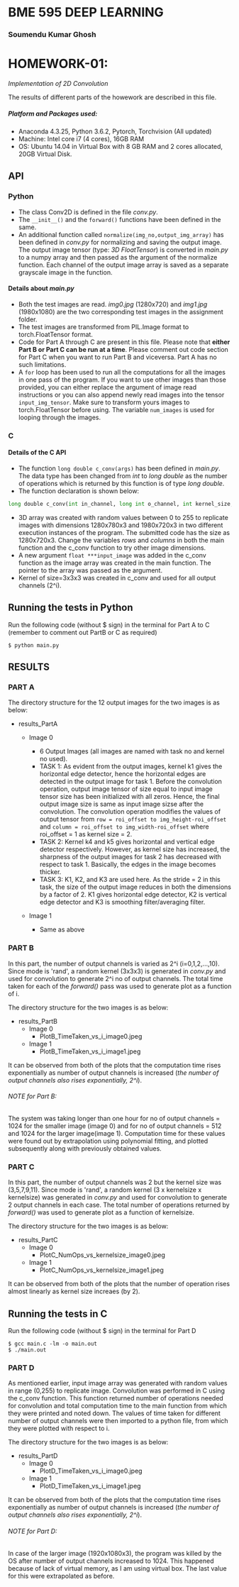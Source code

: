 # **BME 595 DEEP LEARNING**

### **Soumendu Kumar Ghosh**


# **HOMEWORK-01:** 
*Implementation of 2D Convolution*

The results of different parts of the howework are described in this file.

##### Platform and Packages used:
- Anaconda 4.3.25, Python 3.6.2, Pytorch, Torchvision (All updated)
- Machine: Intel core i7 (4 cores), 16GB RAM
- OS: Ubuntu 14.04 in Virtual Box with 8 GB RAM and 2 cores allocated, 20GB Virtual Disk.

## **API**

### Python
  - The class Conv2D is defined in the file *conv.py*.
  - The `__init__()` and the `forward()` functions have been defined in the same.
  - An additional function called `normalize(img_no,output_img_array)` has been defined in *conv.py* for normalizing and saving the output image. The output image tensor (type: _3D FloatTensor_) is converted in *main.py* to a numpy array and then passed as the argument of the normalize function. Each channel of the output image array is saved as a separate grayscale image in the function.

#### Details about *main.py*
  - Both the test images are read. _img0.jpg_ (1280x720) and _img1.jpg_ (1980x1080) are the two corresponding test images in the assignment folder.
  - The test images are transformed from PIL.Image format to torch.FloatTensor format.
  - Code for Part A through C are present in this file. Please note that **either Part B or Part C can be run at a time**. Please comment out code section for Part C when you want to run Part B and viceversa. Part A has no such limitations.
  - A `for` loop has been used to run all the computations for all the images in one pass of the program. If you want to use other images than those provided, you can either replace the argument of image read instructions or you can also append newly read images into the tensor `input_img_tensor`. Make sure to transform yours images to torch.FloatTensor before using. The variable `num_images` is used for looping through the images.

### C

#### Details of the C API
  - The function `long double c_conv(args)` has been defined in *main.py*. The data type has been changed from _int_ to _long double_ as the number of operations which is returned by this function is of type _long double_.
  - The function declaration is shown below:
  
  ```python
  long double c_conv(int in_channel, long int o_channel, int kernel_size, int stride, float ***input_image);
  ```
  - 3D array was created with random values between 0 to 255 to replicate images with dimensions 1280x780x3 and 1980x720x3 in two different execution instances of the program. The submitted code has the size as 1280x720x3. Change the variables *rows* and *columns* in both the main function and the c_conv function to try other image dimensions.
  - A new argument `float ***input_image` was added in the c_conv function as the image array was created in the main function. The pointer to the array was passed as the argument.
  - Kernel of size=3x3x3 was created in c_conv and used for all output channels (2^i).
  
## Running the tests in Python

Run the following code (without $ sign) in the terminal for Part A to C (remember to comment out PartB or C as required)

```
$ python main.py
```

## **RESULTS**

### PART A
 
The directory structure for the 12 output images for the two images is as below:
- results_PartA
  - Image 0
    - 6 Output Images (all images are named with task no and kernel no used).
    - TASK 1: As evident from the output images, kernel k1 gives the horizontal edge detector, hence the horizontal edges are detected in the output image for task 1. Before the convolution operation, output image tensor of size equal to input image tensor size has been initialized with all zeros. Hence, the final output image size is same as input image sizse after the convolution. The convolution operation modifies the values of output tensor from `row = roi_offset to img_height-roi_offset` and `column = roi_offset to img_width-roi_offset` where roi_offset = 1 as kernel size = 2. 
    - TASK 2: Kernel k4 and k5 gives horizontal and vertical edge detector respectively. However, as kernel size has increased, the sharpness of the output images for task 2 has decreased with respect to task 1. Basically, the edges in the image becomes thicker.
    - TASK 3: K1, K2, and K3 are used here. As the stride = 2 in this task, the size of the output image reduces in both the dimensions by a factor of 2. K1 gives horizontal edge detector, K2 is vertical edge detector and K3 is smoothing filter/averaging filter.
    
  - Image 1
    - Same as above

### PART B

In this part, the number of output channels is varied as 2^i (i=0,1,2,...,10). Since mode is 'rand', a random kernel (3x3x3) is generated in *conv.py* and used for convolution to generate 2^i no of output channels. The total time taken for each of the *forward()* pass was used to generate plot as a function of i.

The directory structure for the two images is as below:
- results_PartB
  - Image 0
    - PlotB_TimeTaken_vs_i_image0.jpeg
  - Image 1
    - PlotB_TimeTaken_vs_i_image1.jpeg
    
It can be observed from both of the plots that the computation time rises exponentially as number of output channels is increased (_the number of output channels also rises exponentially, 2^i_).

###### NOTE for Part B:
The system was taking longer than one hour for no of output channels = 1024 for the smaller image (image 0) and for no of output channels = 512 and 1024 for the larger image(image 1). Computation time for these values were found out by extrapolation using polynomial fitting, and plotted subsequently along with previously obtained values. 

### PART C

In this part, the number of output channels was 2 but the kernel size was (3,5,7,9,11). Since mode is 'rand', a random kernel (3 x kernelsize x kernelsize) was generated in *conv.py* and used for convolution to generate 2 output channels in each case. The total number of operations returned by _forward()_ was used to generate plot as a function of kernelsize.

The directory structure for the two images is as below:
- results_PartC
  - Image 0
    - PlotC_NumOps_vs_kernelsize_image0.jpeg
  - Image 1
    - PlotC_NumOps_vs_kernelsize_image1.jpeg
    
It can be observed from both of the plots that the number of operation rises almost linearly as kernel size increaes (by 2).

## Running the tests in C

Run the following code (without $ sign) in the terminal for Part D

```
$ gcc main.c -lm -o main.out
$ ./main.out
```

### PART D

As mentioned earlier, input image array was generated with random values in range (0,255) to replicate image. Convolution was performed in C using the c_conv function. This function returned number of operations needed for convolution and total computation time to the main function from which they were printed and noted down. The values of time taken for different number of output channels were then imported to a python file, from which they were plotted with respect to i.

The directory structure for the two images is as below:
- results_PartD
  - Image 0
    - PlotD_TimeTaken_vs_i_image0.jpeg
  - Image 1
    - PlotD_TimeTaken_vs_i_image1.jpeg
    
It can be observed from both of the plots that the computation time rises exponentially as number of output channels is increased (_the number of output channels also rises exponentially, 2^i_).

###### NOTE for Part D:
In case of the larger image (1920x1080x3), the program was killed by the OS after number of output channels increased to 1024. This happened because of lack of virtual memory, as I am using virtual box. The last value for this were extrapolated as before.
